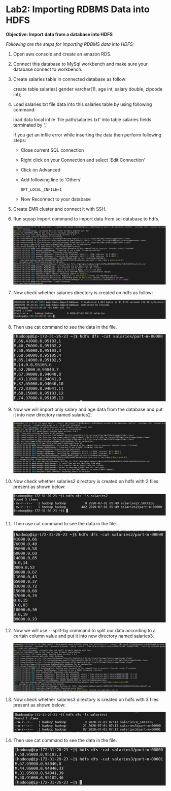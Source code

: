# Lab2: Importing RDBMS Data into HDFS


**Objective: Import data from a database into HDFS**

*Following are the steps for importing RDBMS data into HDFS:*

1. Open aws console and create an amazon RDS.

2. Connect this database to MySql workbench and make sure your database connect to workbench.

3. Create salaries table in connected database as follow:

	create table salaries(
        gender varchar(1),
        age int,
        salary double,
        zipcode int);

4. Load salaries.txt file data into this salaries table by using following command:
	
	load data local infile 'file path/salaries.txt' into table salaries fields terminated by ','

	If you get an infile error while inserting the data then perform following steps:

	  *  Close current SQL connection
	  *  Right click on your Connection and select 'Edit Connection'
	  *  Click on Advanced
 	  *  Add following line to 'Others'

    		 OPT_LOCAL_INFILE=1

	 *  Now Reconnect to your database 

5. Create EMR cluster and connect it with SSH.

6. Run sqoop import command to import data from sql database to hdfs.
	
      ![Sqimport](https://github.com/Priyanka743/priyanka-vitadbda/blob/Big-Data/images/L1.jpg)

7. Now check whether salaries directory is created on hdfs as follow:
	
      ![dirch](https://github.com/Priyanka743/priyanka-vitadbda/blob/Big-Data/images/L2.jpg)

8. Then use cat command to see the data in the file.

      ![dirdata](https://github.com/Priyanka743/priyanka-vitadbda/blob/Big-Data/images/L3.jpg)

9. Now we will import only salary and age data from the database and put it into new directory named       salaries2.
 	
      ![dirdata1](https://github.com/Priyanka743/priyanka-vitadbda/blob/Big-Data/images/L4.jpg)

10. Now check whether salaries2 directory is created on hdfs with 2 files present as shown below:
	
      ![dirdata2](https://github.com/Priyanka743/priyanka-vitadbda/blob/Big-Data/images/L5.jpg)

11. Then use cat command to see the data in the file.

      ![dirdata2](https://github.com/Priyanka743/priyanka-vitadbda/blob/Big-Data/images/L6.jpg)

12. Now we will use --split-by command to split our data according to a certain column value and put it      into new directory named salaries3.

      ![dirdata3](https://github.com/Priyanka743/priyanka-vitadbda/blob/Big-Data/images/L7.jpg)

13. Now check whether salaries3 directory is created on hdfs with 3 files present as shown below:
      
      ![dirdata4](https://github.com/Priyanka743/priyanka-vitadbda/blob/Big-Data/images/L8.jpg)

14. Then use cat command to see the data in the file.
	
      ![dirdata4](https://github.com/Priyanka743/priyanka-vitadbda/blob/Big-Data/images/L9.jpg)

	

  








	

	

